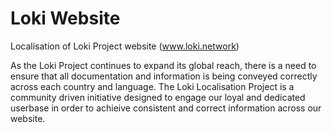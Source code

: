 # Loki Website
Localisation of Loki Project website (www.loki.network)

As the Loki Project continues to expand its global reach, there is a need to ensure that all documentation and information is being conveyed correctly across each country and language. The Loki Localisation Project is a community driven initiative designed to engage  our loyal and dedicated userbase in order to achieive consistent and correct information across our website.


